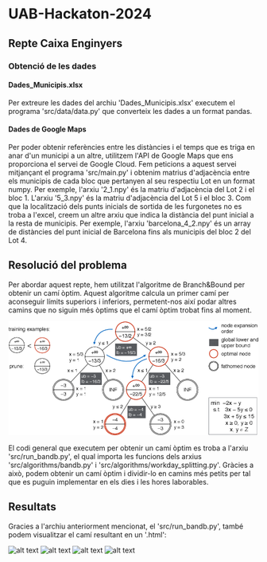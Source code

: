 # UAB-Hackaton-2024

## Repte Caixa Enginyers

### Obtenció de les dades

#### Dades_Municipis.xlsx
Per extreure les dades del archiu 'Dades_Municipis.xlsx' executem el programa 'src/data/data.py' que converteix les dades a un format pandas.

#### Dades de Google Maps
Per poder obtenir referències entre les distàncies i el temps que es triga en anar d'un municipi a un altre, utilitzem l'API de Google Maps que ens proporciona el servei de Google Cloud.
Fem peticions a aquest servei mitjançant el programa 'src/main.py' i obtenim matrius d'adjacència entre els municipis de cada bloc que pertanyen al seu respectiu Lot en un format numpy.
Per exemple, l'arxiu '2_1.npy' és la matriu d'adjacència del Lot 2 i el bloc 1. L'arxiu '5_3.npy' és la matriu d'adjacència del Lot 5 i el bloc 3.
Com que la localització dels punts inicials de sortida de les furgonetes no es troba a l'excel, creem un altre arxiu que indica la distància del punt inicial a la resta de municipis. Per exemple, l'arxiu 'barcelona_4_2.npy' és un array de distàncies del punt inicial de Barcelona fins als municipis del bloc 2 del Lot 4.

## Resolució del problema
Per abordar aquest repte, hem utilitzat l'algoritme de Branch&Bound per obtenir un camí òptim. Aquest algoritme calcula un primer camí per aconseguir límits superiors i inferiors, permetent-nos així podar altres camins que no siguin més òptims que el camí òptim trobat fins al moment.

![alt text](https://github.com/ArnauMarcosAlmansa/UAB-Hackaton-2024/blob/master/img/B%26B.png "Exemple de funcionament de B&B")

El codi general que executem per obtenir un camí òptim es troba a l'arxiu 'src/run_bandb.py', el qual importa les funcions dels arxius 'src/algorithms/bandb.py' i 'src/algorithms/workday_splitting.py'. Gràcies a això, podem obtenir un camí òptim i dividir-lo en camins més petits per tal que es puguin implementar en els dies i les hores laborables.

## Resultats
Gracies a l'archiu anteriorment mencionat, el 'src/run_bandb.py', també podem visualitzar el camí resultant en un '.html':

![alt text](https://github.com/ArnauMarcosAlmansa/UAB-Hackaton-2024/img/map_2_1_0.png "Camí del Lot-2 i bloc-1")
![alt text](https://github.com/ArnauMarcosAlmansa/UAB-Hackaton-2024/img/map_2_1_1.png "Camí del Lot-2 i bloc-2")
![alt text](https://github.com/ArnauMarcosAlmansa/UAB-Hackaton-2024/img/map_2_1_2.png "Camí del Lot-2 i bloc-3")
![alt text](https://github.com/ArnauMarcosAlmansa/UAB-Hackaton-2024/img/map_2_1_3.png "Camí del Lot-2 i bloc-4")